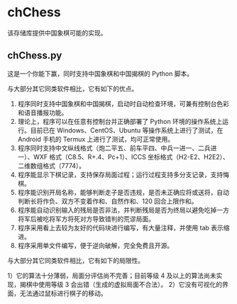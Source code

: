 # chChess

该存储库提供中国象棋可能的实现。

## chChess.py

这是一个你能下赢，同时支持中国象棋和中国揭棋的 Python 脚本。

与大部分其它同类软件相比，它有如下的优点。

1) 程序同时支持中国象棋和中国揭棋，启动时自动检查环境，可兼有控制台色彩和语音播报功能。
2) 理论上，程序可以在任意有控制台并正确部署了 Python 环境的操作系统上运行。目前已在 Windows、CentOS、Ubuntu 等操作系统上进行了测试，在 Android 手机的 Termux 上进行了测试，均可正常使用。
3) 程序同时支持中文纵线格式（炮二平五、前车平四、中兵一进一、二兵进一）、WXF 格式（C8.5、R+.4、Pc+1）、ICCS 坐标格式（H2-E2、H2E2）、二维数组格式（7774）。
4) 程序能显示下棋记录，支持保存局面过程；运行过程支持多分支记录，支持悔棋。
5) 程序能识别开局名称，能够判断走子是否违规，是否未正确应将或送将，自动判断长将作负、双方不变着作和、自然作和、120 回合上限作和。
6) 程序能自动识别输入的残局是否非法，并判断残局是否为终局以避免吃掉一方将军后被吃将军方将死对方导致错判的荒谬局面。
7) 程序采用看上去较为友好的代码块进行编写，有大量注释，并使用 tab 表示缩进。
8) 程序采用单文件编写，便于逆向破解，完全免费且开源。

与大部分其它同类软件相比，它有如下的局限性。

1）它的算法十分薄弱，局面分评估尚不完善；目前等级 4 及以上的算法尚未实现，揭棋中使用等级 3 会出错（生成的虚拟局面不合法）。
2）它没有可视化的界面，无法通过鼠标进行棋子的移动。

